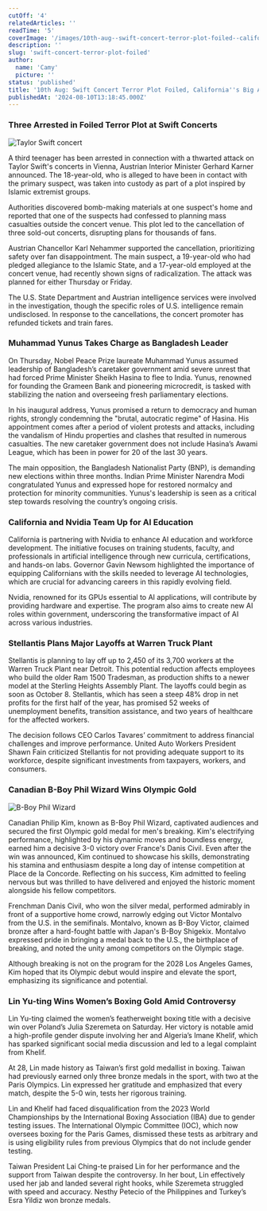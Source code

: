 ```yaml
---
cutOff: '4'
relatedArticles: ''
readTime: '5'
coverImage: '/images/10th-aug--swift-concert-terror-plot-foiled--california-s-big-ai-push-k2MD.webp'
description: ''
slug: 'swift-concert-terror-plot-foiled'
author:
  name: 'Camy'
  picture: ''
status: 'published'
title: '10th Aug: Swift Concert Terror Plot Foiled, California''s Big AI Push'
publishedAt: '2024-08-10T13:18:45.000Z'
---
```


### Three Arrested in Foiled Terror Plot at Swift Concerts

![Taylor Swift concert](/images/10th-aug--swift-concert-terror-plot-foiled--california-s-big-ai-push-c1MT.webp)

A third teenager has been arrested in connection with a thwarted attack on Taylor Swift's concerts in Vienna, Austrian Interior Minister Gerhard Karner announced. The 18-year-old, who is alleged to have been in contact with the primary suspect, was taken into custody as part of a plot inspired by Islamic extremist groups.

Authorities discovered bomb-making materials at one suspect's home and reported that one of the suspects had confessed to planning mass casualties outside the concert venue. This plot led to the cancellation of three sold-out concerts, disrupting plans for thousands of fans.

Austrian Chancellor Karl Nehammer supported the cancellation, prioritizing safety over fan disappointment. The main suspect, a 19-year-old who had pledged allegiance to the Islamic State, and a 17-year-old employed at the concert venue, had recently shown signs of radicalization. The attack was planned for either Thursday or Friday.

The U.S. State Department and Austrian intelligence services were involved in the investigation, though the specific roles of U.S. intelligence remain undisclosed. In response to the cancellations, the concert promoter has refunded tickets and train fares.

### Muhammad Yunus Takes Charge as Bangladesh Leader

On Thursday, Nobel Peace Prize laureate Muhammad Yunus assumed leadership of Bangladesh’s caretaker government amid severe unrest that had forced Prime Minister Sheikh Hasina to flee to India. Yunus, renowned for founding the Grameen Bank and pioneering microcredit, is tasked with stabilizing the nation and overseeing fresh parliamentary elections.

In his inaugural address, Yunus promised a return to democracy and human rights, strongly condemning the "brutal, autocratic regime" of Hasina. His appointment comes after a period of violent protests and attacks, including the vandalism of Hindu properties and clashes that resulted in numerous casualties. The new caretaker government does not include Hasina’s Awami League, which has been in power for 20 of the last 30 years.

The main opposition, the Bangladesh Nationalist Party (BNP), is demanding new elections within three months. Indian Prime Minister Narendra Modi congratulated Yunus and expressed hope for restored normalcy and protection for minority communities. Yunus's leadership is seen as a critical step towards resolving the country’s ongoing crisis.

### California and Nvidia Team Up for AI Education

California is partnering with Nvidia to enhance AI education and workforce development. The initiative focuses on training students, faculty, and professionals in artificial intelligence through new curricula, certifications, and hands-on labs. Governor Gavin Newsom highlighted the importance of equipping Californians with the skills needed to leverage AI technologies, which are crucial for advancing careers in this rapidly evolving field.

Nvidia, renowned for its GPUs essential to AI applications, will contribute by providing hardware and expertise. The program also aims to create new AI roles within government, underscoring the transformative impact of AI across various industries.

### Stellantis Plans Major Layoffs at Warren Truck Plant

Stellantis is planning to lay off up to 2,450 of its 3,700 workers at the Warren Truck Plant near Detroit. This potential reduction affects employees who build the older Ram 1500 Tradesman, as production shifts to a newer model at the Sterling Heights Assembly Plant. The layoffs could begin as soon as October 8. Stellantis, which has seen a steep 48% drop in net profits for the first half of the year, has promised 52 weeks of unemployment benefits, transition assistance, and two years of healthcare for the affected workers.

The decision follows CEO Carlos Tavares’ commitment to address financial challenges and improve performance. United Auto Workers President Shawn Fain criticized Stellantis for not providing adequate support to its workforce, despite significant investments from taxpayers, workers, and consumers.

### Canadian B-Boy Phil Wizard Wins Olympic Gold

![B-Boy Phil Wizard](/images/b2b-k1OT.webp)

Canadian Philip Kim, known as B-Boy Phil Wizard, captivated audiences and secured the first Olympic gold medal for men's breaking. Kim's electrifying performance, highlighted by his dynamic moves and boundless energy, earned him a decisive 3-0 victory over France's Danis Civil. Even after the win was announced, Kim continued to showcase his skills, demonstrating his stamina and enthusiasm despite a long day of intense competition at Place de la Concorde. Reflecting on his success, Kim admitted to feeling nervous but was thrilled to have delivered and enjoyed the historic moment alongside his fellow competitors.

Frenchman Danis Civil, who won the silver medal, performed admirably in front of a supportive home crowd, narrowly edging out Victor Montalvo from the U.S. in the semifinals. Montalvo, known as B-Boy Victor, claimed bronze after a hard-fought battle with Japan's B-Boy Shigekix. Montalvo expressed pride in bringing a medal back to the U.S., the birthplace of breaking, and noted the unity among competitors on the Olympic stage.

Although breaking is not on the program for the 2028 Los Angeles Games, Kim hoped that its Olympic debut would inspire and elevate the sport, emphasizing its significance and potential.

### Lin Yu-ting Wins Women’s Boxing Gold Amid Controversy

Lin Yu-ting claimed the women’s featherweight boxing title with a decisive win over Poland’s Julia Szeremeta on Saturday. Her victory is notable amid a high-profile gender dispute involving her and Algeria’s Imane Khelif, which has sparked significant social media discussion and led to a legal complaint from Khelif.

At 28, Lin made history as Taiwan’s first gold medallist in boxing. Taiwan had previously earned only three bronze medals in the sport, with two at the Paris Olympics. Lin expressed her gratitude and emphasized that every match, despite the 5-0 win, tests her rigorous training.

Lin and Khelif had faced disqualification from the 2023 World Championships by the International Boxing Association (IBA) due to gender testing issues. The International Olympic Committee (IOC), which now oversees boxing for the Paris Games, dismissed these tests as arbitrary and is using eligibility rules from previous Olympics that do not include gender testing.

Taiwan President Lai Ching-te praised Lin for her performance and the support from Taiwan despite the controversy. In her bout, Lin effectively used her jab and landed several right hooks, while Szeremeta struggled with speed and accuracy. Nesthy Petecio of the Philippines and Turkey’s Esra Yildiz won bronze medals.